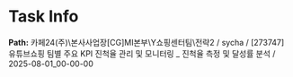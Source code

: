 # Task Info

**Path:** 카페24(주)\본사사업장\[CG]MI본부\Y쇼핑센터팀\전략2 / sycha / [273747] 유튜브쇼핑 팀별 주요 KPI 진척율 관리 및 모니터링 _ 진척율 측정 및 달성률 분석 / 2025-08-01_00-00-00

